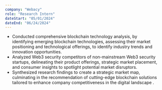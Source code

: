 ```yaml
---
company: "Webacy"
role: "Research Intern"
dateStart: "05/01/2024"
dateEnd: "06/24/2024"
---
```


- Conducted comprehensive blockchain technology analysis, by identifying emerging blockchain technologies,
assessing their market positioning and technological offerings, to identify industry trends and innovation
opportunities.
- Analyzed Web3 security competitors of non-mainstream Web3 security startups, delineating their product offerings,
strategic market placement, and consumer insights to spotlight potential market disruptors.
- Synthesized research findings to create a strategic market map, culminating in the recommendation of cutting-edge
blockchain solutions tailored to enhance company competitiveness in the digital landscape . 